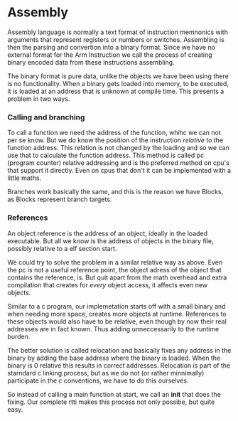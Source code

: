 # Assembly

Assembly language is normally a text format of instruction memnonics with arguments that represent registers or numbers or switches. Assembling is then the parsing and convertion into a binary format. Since we have no external format for the Arm Instruction we call the process of creating binary encoded data from these instructions assembling.

The binary format is pure data, unlike the objects we have been using there is no functionality. When a binary gets loaded into memory, to be executed, it is loaded at an address that is unknown at compile time. This presents a problem in two ways.

### Calling and branching

To call a function we need the address of the function, whihc we can not per se know. But we do know the position of the instruction *relative* to the function address. This relation is not changed by the loading and so we can use that to calculate the function address. This method is called pc (program counter) relative addressing and is the preferred method on cpu's that support it directly. Even on cpus that don't it can be implemented with a little maths.

Branches work basically the same, and this is the reason we have Blocks, as Blocks represent branch targets.

### References

An object reference is the address of an object, ideally in the loaded executable. But all we know is the address of objects in the binary file, possibly relative to a elf section start.

We could try to solve the problem in a similar relative way as above. Even the pc is not a useful reference point, the object adress of the object that contains the reference, is. But quit apart from the math overhead and extra compilation that creates for *every* object access, it affects even new objects.

Similar to a c program, our implemetation starts off with a small binary and when needing more space, creates more objects at runtime. References to these objects would also have to be relative, even though by now their real addresses are in fact known. Thus adding unneccessarily to the runtime burden.

The better solution is called relocation and basically fixes any address in the binary by adding the base address where the binary is loaded. When the binary is 0 relative this results in correct addresses. Relocation is part of the starndard c linking process, but as we do not (or rather minnimally) participate in the c conventions, we have to do this ourselves.

So instead of calling a main function at start, we call an __init__ that does the fixing. Our complete rtti makes this process not only possibe, but quite easy.
